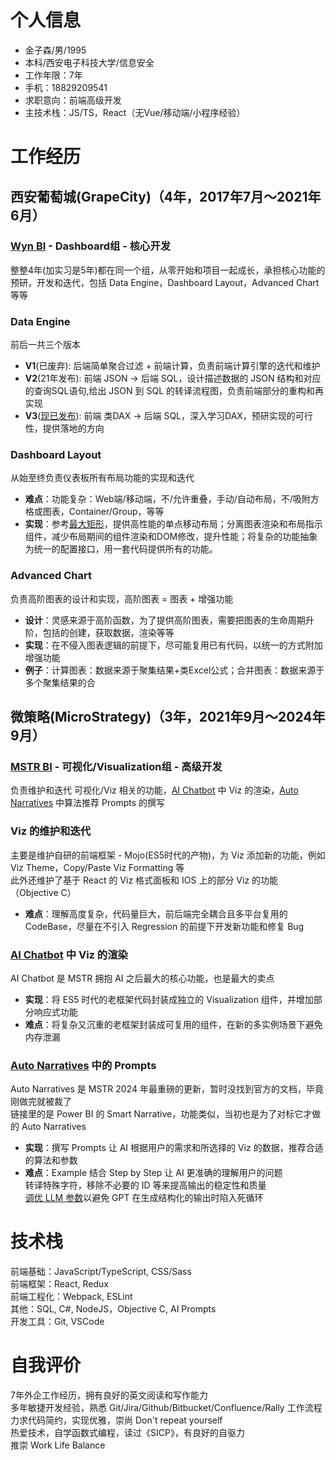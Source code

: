 # 个人信息
* 金子森/男/1995
* 本科/西安电子科技大学/信息安全
* 工作年限：7年
* 手机：18829209541
* 求职意向：前端高级开发
* 主技术栈：JS/TS，React（无Vue/移动端/小程序经验）

# 工作经历
## 西安葡萄城(GrapeCity)（4年，2017年7月～2021年6月）
### [Wyn BI](https://www.grapecity.com.cn/solutions/wyn) - Dashboard组 - 核心开发
整整4年(加实习是5年)都在同一个组，从零开始和项目一起成长，承担核心功能的预研，开发和迭代，包括 Data Engine，Dashboard Layout，Advanced Chart 等等

### Data Engine
前后一共三个版本
  * **V1**(已废弃): 后端简单聚合过滤 + 前端计算，负责前端计算引擎的迭代和维护
  * **V2**(21年发布): 前端 JSON -> 后端 SQL，设计描述数据的 JSON 结构和对应的查询SQL语句,给出 JSON 到 SQL 的转译流程图，负责前端部分的重构和再实现
  * **V3**([现已发布](https://www.grapecity.com.cn/solutions/wyn/help/docs/wax/recognize-wax)): 前端 类DAX -> 后端 SQL，深入学习DAX，预研实现的可行性，提供落地的方向

### Dashboard Layout
从始至终负责仪表板所有布局功能的实现和迭代
* **难点**：功能复杂：Web端/移动端，不/允许重叠，手动/自动布局，不/吸附方格或图表，Container/Group，等等
* **实现**：参考[最大矩形](https://leetcode-cn.com/problems/maximal-rectangle/)，提供高性能的单点移动布局；分离图表渲染和布局指示组件，减少布局期间的组件渲染和DOM修改，提升性能；将复杂的功能抽象为统一的配置接口，用一套代码提供所有的功能。

### Advanced Chart
负责高阶图表的设计和实现，高阶图表 = 图表 + 增强功能
* **设计**：灵感来源于高阶函数，为了提供高阶图表，需要把图表的生命周期升阶，包括的创建，获取数据，渲染等等
* **实现**：在不侵入图表逻辑的前提下，尽可能复用已有代码，以统一的方式附加增强功能
* **例子**：计算图表：数据来源于聚集结果+类Excel公式；合并图表：数据来源于多个聚集结果的合

## 微策略(MicroStrategy)（3年，2021年9月～2024年9月）
### [MSTR BI](https://www.microstrategy.com/enterprise-analytics/dossier) - 可视化/Visualization组 - 高级开发
负责维护和迭代 可视化/Viz 相关的功能，[AI Chatbot](https://www.microstrategy.com/enterprise-analytics/ai-chatbot-for-apps) 中 Viz 的渲染，[Auto Narratives](https://learn.microsoft.com/en-us/power-bi/visuals/power-bi-visualization-smart-narrative) 中算法推荐 Prompts 的撰写

### Viz 的维护和迭代
主要是维护自研的前端框架 - Mojo(ES5时代的产物)，为 Viz 添加新的功能，例如 Viz Theme，Copy/Paste Viz Formatting 等  
此外还维护了基于 React 的 Viz 格式面板和 IOS 上的部分 Viz 的功能（Objective C）
* **难点**：理解高度复杂，代码量巨大，前后端完全耦合且多平台复用的 CodeBase，尽量在不引入 Regression 的前提下开发新功能和修复 Bug

### [AI Chatbot](https://www.microstrategy.com/enterprise-analytics/ai-chatbot-for-apps) 中 Viz 的渲染
AI Chatbot 是 MSTR 拥抱 AI 之后最大的核心功能，也是最大的卖点
* **实现**：将 ES5 时代的老框架代码封装成独立的 Visualization 组件，并增加部分响应式功能
* **难点**：将复杂又沉重的老框架封装成可复用的组件，在新的多实例场景下避免内存泄漏

### [Auto Narratives](https://learn.microsoft.com/en-us/power-bi/visuals/power-bi-visualization-smart-narrative) 中的 Prompts 
Auto Narratives 是 MSTR 2024 年最重磅的更新，暂时没找到官方的文档，毕竟刚做完就被裁了  
链接里的是 Power BI 的 Smart Narrative，功能类似，当初也是为了对标它才做的 Auto Narratives  
* **实现**：撰写 Prompts 让 AI 根据用户的需求和所选择的 Viz 的数据，推荐合适的算法和参数  
* **难点**：Example 结合 Step by Step 让 AI 更准确的理解用户的问题  
转译特殊字符，移除不必要的 ID 等来提高输出的稳定性和质量  
[调优 LLM 参数](https://platform.openai.com/docs/advanced-usage/frequency-and-presence-penalties)以避免 GPT 在生成结构化的输出时陷入死循环  

# 技术栈
前端基础：JavaScript/TypeScript, CSS/Sass  
前端框架：React, Redux   
前端工程化：Webpack, ESLint  
其他：SQL, C#, NodeJS，Objective C, AI Prompts  
开发工具：Git, VSCode  

# 自我评价
7年外企工作经历，拥有良好的英文阅读和写作能力  
多年敏捷开发经验，熟悉 Git/Jira/Github/Bitbucket/Confluence/Rally 工作流程  
力求代码简约，实现优雅，崇尚 Don't repeat yourself   
热爱技术，自学函数式编程，读过《SICP》，有良好的自驱力   
推崇 Work Life Balance  
